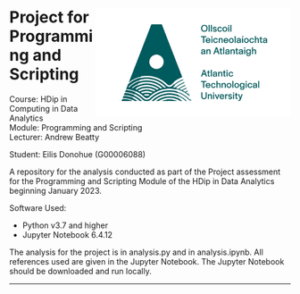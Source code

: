 <h1><img align="right" width="350" src="img/ATU-Logo-Full-RGB-Green.jpg"> Project for Programming and Scripting 
</h1>
<p> 
Course: HDip in Computing in Data Analytics <br>
Module: Programming and Scripting <br>
Lecturer: Andrew Beatty
    
Student: Eilis Donohue (G00006088)

A repository for the analysis conducted as part of the Project assessment for  the Programming and Scripting Module of the HDip in Data Analytics beginning January 2023. 

Software Used: 
 - Python v3.7 and higher
- Jupyter Notebook 6.4.12   
 </p>

The analysis for the project is in analysis.py and in analysis.ipynb. All references used are given in the Jupyter Notebook. The Jupyter Notebook should be downloaded and run locally.
 - - -




